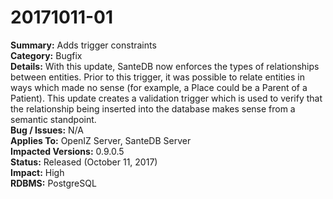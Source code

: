 # 20171011-01

**Summary:** Adds trigger constraints   
**Category:** Bugfix   
**Details:** With this update, SanteDB now enforces the types of relationships between entities. Prior to this trigger, it was possible to relate entities in ways which made no sense \(for example, a Place could be a Parent of a Patient\). This update creates a validation trigger which is used to verify that the relationship being inserted into the database makes sense from a semantic standpoint.   
**Bug / Issues:** N/A  
**Applies To:** OpenIZ Server, SanteDB Server  
**Impacted Versions:** 0.9.0.5   
**Status:** Released \(October 11, 2017\)  
**Impact:** High   
**RDBMS:** PostgreSQL

